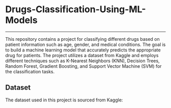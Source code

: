 # Drugs-Classification-Using-ML-Models
---
This repository contains a project for classifying different drugs based on patient information such as age, gender, and medical conditions. The goal is to build a machine learning model that accurately predicts the appropriate drug for patients. The project utilizes a dataset from Kaggle and employs different techniques such as K-Nearest Neighbors (KNN), Decision Trees, Random Forest, Gradient Boosting, and Support Vector Machine (SVM) for the classification tasks. 

## Dataset
The dataset used in this project is sourced from Kaggle:
